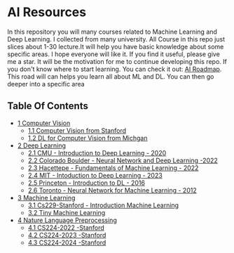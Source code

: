 # AI Resources

In this repository you will many courses related to Machine Learning and Deep Learning. I collected from many university.
All Course in this repo just slices about 1-30 lecture.It will help you have basic knowledge about some specific areas.
I hope everyone will like it.
If you find it useful, please give me a star. It will be the motivation for me to continue developing this repo.
If you don't know where to start learning. You can check it out: [AI Roadmap](https://i.am.ai/roadmap/#machine-learning-roadmap).
This road will can helps you learn all about ML and DL. You can then go deeper into a specific area

## Table Of Contents

- [1 Computer Vision](./Computer%20Vision/)
  - [1.1 Computer Vision from Stanford](./Computer%20VisionCS231%20-%20Stanford%20-%202023/)
  - [1.2 DL for Computer Vision from Michgan](./Computer%20Vision/Michigan%20-%20DL%20for%20Computer%20Vision%20-%202020/)
- [2 Deep Learning](./Deep%20Learning/)
  - [2.1 CMU - Introduction to Deep Learning - 2020](./Deep%20Learning/CMU%20-%20Introduction%20to%20DL%20-%202020/)
  - [2.2 Colorado Boulder - Neural Network and Deep Learning -2022](./Deep%20Learning/Colorado%20Boulder%20-%20Neural%20Network%20and%20DL%20-2022/)
  - [2.3 Hacettepe - Fundamentals of Machine Learning - 2022](./Deep%20Learning/Hacettepe%20-%20Fundamentals%20of%20Machine%20Learning%20-%202022/)
  - [2.4 MIT - Intoduction to Deep Learning - 2023](./Deep%20Learning/MIT%20-%20Intoduction%20to%20DL%20-%202023/)
  - [2.5 Princeton - Introduction to DL - 2016](./Deep%20Learning/Princeton%20-%20Introduction%20to%20DL%20-%202016/)
  - [2.6 Toronto - Neural Network for Machine Learning - 2012](./Deep%20Learning/Toronto%20-%20NN%20for%20ML%20-%202012/)
- [3 Machine Learning](./Machine%20Learning/)
  - [3.1 Cs229-Stanford - Introduction Machine Learning](./Machine%20Learning/Cs229-Stanford-Introduction%20ML/)
  - [3.2 Tiny Machine Learning](./Machine%20Learning/Tiny%20ML/)
- [4 Nature Language Preprocessing](./NLP/)
  - [4.1 CS224-2022 -Stanford](./NLP/CS224-2022%20-Stanford/)
  - [4.2 CS224-2023 -Stanford](./NLP/CS224-2023%20-Stanford/)
  - [4.3 CS224-2024 -Stanford](./NLP/CS224-2024%20-Stanford/)
